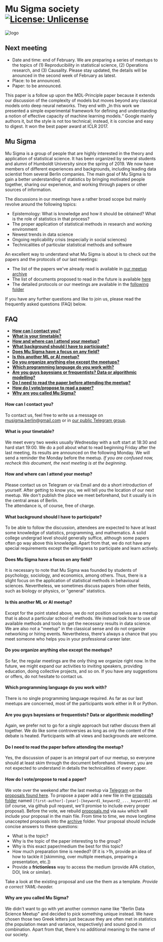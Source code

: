 # Mu Sigma society [![License: Unlicense](https://img.shields.io/badge/license-Unlicense-blue.svg)](http://unlicense.org/)

![logo](https://vectr.com/axmrk/ae6QlyRhy.png?width=280&height=280&select=a7XSU8mK8&quality=1&source=page)

## Next meeting
* Date and time: end of February. We are preparing a series of meetups to the topics of (1) Reproducibility in statistical science, (2) Operations research, and (3) Causality. Please stay updated, the details will be anounced in the second week of February as latest.
* Place: to be announced.  
* Paper: to be announced.

This paper is a follow up upon the MDL-Principle paper because it extends our discussion of the complexity of models but moves beyond any classical models onto deep neural networks. They end with „In this work we presented a simple experimental framework for defining and understanding a notion of effective capacity of machine learning models.“ Google mainly authors it, but the style is not too technical; instead, it is concise and easy to digest. It won the best paper award at ICLR 2017.

## Mu Sigma
Mu Sigma is a group of people that are highly interested in the theory and application of statistical science. It has been organized by several students and alumni of Humboldt University since the spring of 2019. We now have members of different experiences and backgrounds, including leading data scientist from several Berlin companies. The main goal of Mu Sigma is to gain a better understanding of statistics by bringing motivated people together, sharing our experience, and working through papers or other sources of information.

The discussions in our meetings have a rather broad scope but mainly revolve around the following topics:
* Epistemology: What is knowledge and how it should be obtained? What is the role of statistics in that process?
* The proper application of statistical methods in research and working environment
* Newest trends in data science
* Ongoing replicability crisis (especially in social sciences)
* Technicalities of particular statistical methods and software

An excellent way to understand what Mu Sigma is about is to check out the papers and the protocols of our last meetings:
* The list of the papers we've already read is available in [our meetup archive](meetup_archive.md)
* The list of documents proposed to read in the future is available [here](reading-list.md)
* The detailed protocols or our meetings are available in the [following folder](/protocols)  

If you have any further questions and like to join us, please read the frequently asked questions (FAQ) below.

## FAQ
- [**How can I contact you?**](#how-can-i-contact-you)
- [**What is your timetable?**](#what-is-your-timetable)
- [**How and where can I attend your meetup?**](#how-and-where-can-i-attend-your-meetup)
- [**What background should I have to participate?**](#what-background-should-i-have-to-participate)
- [**Does Mu Sigma have a focus on any field?**](#does-mu-sigma-have-a-focus-on-any-field)
- [**Is this another ML or AI meetup?**](#is-this-another-ml-or-ai-meetup)
- [**Do you organize anything else except the meetups?**](#do-you-organize-anything-else-except-the-meetups)
- [**Which programming language do you work with?**](#which-programming-language-do-you-work-with)
- [**Are you guys bayesians or frequentists? Data or algorithmic modelling?**](#are-you-guys-bayesians-or-frequentists-data-or-algorithmic-modelling)
- [**Do I need to read the paper before attending the meetup?**](#do-i-need-to-read-the-paper-before-attending-the-meetup)
- [**How do I vote/propose to read a paper?**](#how-do-i-votepropose-to-read-a-paper)
- [**Why are you called Mu Sigma?**](#why-are-you-called-mu-sigma)

#### How can I contact you?
To contact us, feel free to write us a message on musigma.berlin@gmail.com or in [our public Telegram group](https://t.me/mu_sigma).

#### What is your timetable?

We meet every two weeks usually Wednesday with a soft start at 18:30 and hard start 19:00. We do a poll about what to read beginning Friday after the last meeting, its results are announced on the following Monday. We will send a reminder the Monday before the meetup. *If you are confused now, recheck this document, the next meeting is at the beginning*.

#### How and where can I attend your meetup?
Please contact us on Telegram or via Email and do a short introduction of yourself. After getting to know you, we will tell you the location of our next meetup. We don't publish the place we meet beforehand, but it usually is in the central areas of Berlin.  
The attendance is, of course, free of charge.

#### What background should I have to participate?
To be able to follow the discussion, attendees are expected to have at least some knowledge of statistics, programming, and mathematics. A solid college undergrad level should generally suffice, although some papers often go way above this knowledge. Apart from that, we do not have any special requirements except the willingness to participate and learn actively.

#### Does Mu Sigma have a focus on any field?
It is necessary to note that Mu Sigma was founded by students of psychology, sociology, and economics, among others. Thus, there is a slight focus on the application of statistical methods in behavioural sciences. Nevertheless, we sometimes discuss papers from other fields, such as biology or physics, or "general" statistics. 

#### Is this another ML or AI meetup?
Except for the point stated above, we do not position ourselves as a meetup that is about a particular school of methods. We instead look *how* to use *all* available methods and tools to get the necessary results in data science. We are also not a "meetup" in the classical sense and do not organize networking or hiring events. Nevertheless, there's always a chance that you meet someone who helps you in your professional career later.

#### Do you organize anything else except the meetups?
So far, the regular meetings are the only thing we organize right now. In the future, we might expand our activities to inviting speakers, providing education, doing collective projects, and so on. If you have any suggestions or offers, do not hesitate to contact us.

#### Which programming language do you work with?
There is no single programming language required. As far as our last meetups are concerned, most of the participants work either in R or Python.

#### Are you guys bayesians or frequentists? Data or algorithmic modelling?
Again, we prefer not to go for a *single* approach but rather discuss them all together. We do like some controversies as long as only the content of the debate is heated. Participants with all views and backgrounds are welcome.

#### Do I need to read the paper before attending the meetup?
Yes, the discussion of paper is an integral part of our meetup, so everyone should at least skim through the document beforehand. However, you are not expected to understand in details the technicalities of every paper.

#### How do I vote/propose to read a paper?
We vote over the weekend after the last meetup via [Telegram](https://t.me/mu_sigma) on the [proposals found here](proposals.md). To propose a paper add a new file in the [proposals folder](proposals/) named `[first-author]-[year]-[keyword1_keyword2_..._keyword5].md` (of course, via github pull request, we'll promise to include every proper proposal). Before the vote, we  rebuild [proposals.md](proposals.md) via `make` which will include your proposal in the main file. From time to time, we move longtime unaccepted proposals into the [archive](proposoals/archive/) folder. Your proposal should include concise answers to these questions:

* What is the topic?
* Why is the topic of the paper interesting to the group?
* Why is this exact paper/medium the best for this topic?
* How much preparation time is needed? (If it is >1h, provide an idea of how to tackle it [skimming, over multiple meetups, preparing a presentation, etc.])
* Provide a **frictionless** way to access the medium (provide APA citation, DOI, link or similar).

Take a look at the existing proposal and use the them as a template. *Provide a correct YAML-header.*

#### Why are you called Mu Sigma?
We didn't want to go with yet another common name like "Berlin Data Science Meetup" and decided to pick something unique instead. We have chosen those two Greek letters just because they are often met in statistics (the population mean and variance, respectively) and sound good in combination. Apart from that, there's no additional meaning to the name of our society.
